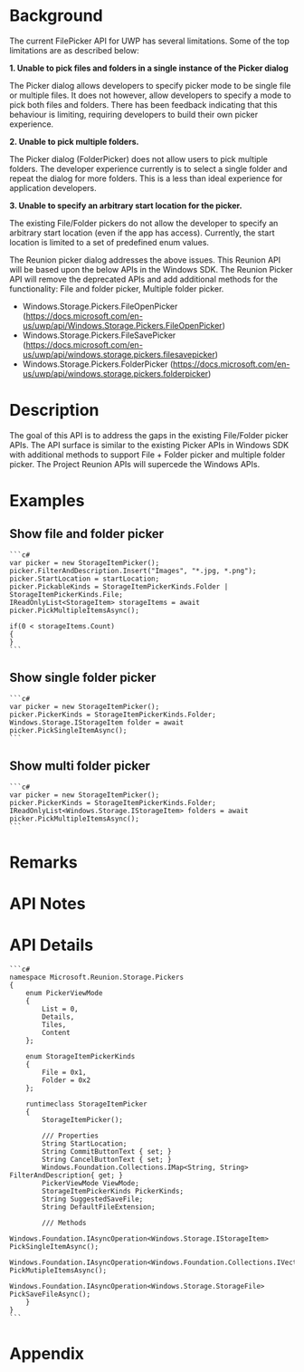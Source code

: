 # Background

The current FilePicker API for UWP has several limitations. Some of the top limitations 
are as described below:

**1. Unable to pick files and folders in a single instance of the Picker dialog**

   The Picker dialog allows developers to specify picker mode to be single file or multiple
   files. It does not however, allow developers to specify a mode to pick both files and folders.
   There has been feedback indicating that this behaviour is limiting, requiring developers
   to build their own picker experience. 

**2. Unable to pick multiple folders.**

   The Picker dialog (FolderPicker) does not allow users to pick multiple folders. The developer
   experience currently is to select a single folder and repeat the dialog for more folders. This 
   is a less than ideal experience for application developers.

**3. Unable to specify an arbitrary start location for the picker.**

   The existing File/Folder pickers do not allow the developer to specify an arbitrary start location (even if the app has access). Currently, the start location is limited to a set of predefined enum values.

The Reunion picker dialog addresses the above issues. This Reunion API will be based upon the below
APIs in the Windows SDK. The Reunion Picker API will remove the deprecated APIs and add additional methods
for the functionality: File and folder picker, Multiple folder picker.

- Windows.Storage.Pickers.FileOpenPicker (https://docs.microsoft.com/en-us/uwp/api/Windows.Storage.Pickers.FileOpenPicker)
- Windows.Storage.Pickers.FileSavePicker (https://docs.microsoft.com/en-us/uwp/api/windows.storage.pickers.filesavepicker)
- Windows.Storage.Pickers.FolderPicker (https://docs.microsoft.com/en-us/uwp/api/windows.storage.pickers.folderpicker) 

# Description

The goal of this API is to address the gaps in the existing File/Folder picker APIs. The API surface is similar to the existing
Picker APIs in Windows SDK with additional methods to support File + Folder picker and multiple folder picker. The Project Reunion APIs will supercede the Windows APIs.

# Examples
## Show file and folder picker
    ```c#
    var picker = new StorageItemPicker();
    picker.FilterAndDescription.Insert("Images", "*.jpg, *.png");
    picker.StartLocation = startLocation;
    picker.PickableKinds = StorageItemPickerKinds.Folder | StorageItemPickerKinds.File;
    IReadOnlyList<StorageItem> storageItems = await picker.PickMultipleItemsAsync();

    if(0 < storageItems.Count)
    {
    }
    ```
## Show single folder picker
    ```c#
    var picker = new StorageItemPicker();
    picker.PickerKinds = StorageItemPickerKinds.Folder;
    Windows.Storage.IStorageItem folder = await picker.PickSingleItemAsync();
    ```
## Show multi folder picker
    ```c#
    var picker = new StorageItemPicker();
    picker.PickerKinds = StorageItemPickerKinds.Folder;
    IReadOnlyList<Windows.Storage.IStorageItem> folders = await picker.PickMultipleItemsAsync();
    ```
# Remarks
# API Notes
# API Details
    ```c#
    namespace Microsoft.Reunion.Storage.Pickers
    {
        enum PickerViewMode
        {
            List = 0,
            Details,
            Tiles,
            Content
        };

        enum StorageItemPickerKinds
        {
            File = 0x1,
            Folder = 0x2
        };

        runtimeclass StorageItemPicker
        {
            StorageItemPicker();

            /// Properties
            String StartLocation;
            String CommitButtonText { set; }
            String CancelButtonText { set; }
            Windows.Foundation.Collections.IMap<String, String> FilterAndDescription{ get; }
            PickerViewMode ViewMode;
            StorageItemPickerKinds PickerKinds;
            String SuggestedSaveFile;
            String DefaultFileExtension;

            /// Methods
            Windows.Foundation.IAsyncOperation<Windows.Storage.IStorageItem> PickSingleItemAsync();
            Windows.Foundation.IAsyncOperation<Windows.Foundation.Collections.IVector<Windows.Storage.IStorageItem>> PickMutipleItemsAsync();
            Windows.Foundation.IAsyncOperation<Windows.Storage.StorageFile> PickSaveFileAsync();
        }
    }
    ```

# Appendix